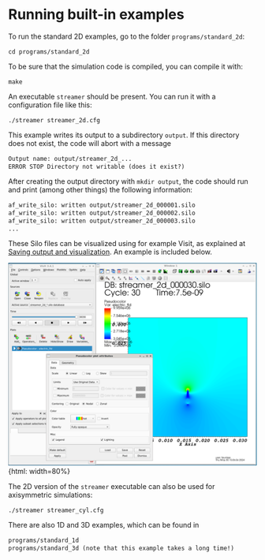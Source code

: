 # Running built-in examples

To run the standard 2D examples, go to the folder `programs/standard_2d`:

    cd programs/standard_2d

To be sure that the simulation code is compiled, you can compile it with:

    make

An executable `streamer` should be present. You can run it with a configuration
file like this:

    ./streamer streamer_2d.cfg

This example writes its output to a subdirectory `output`. If this directory does not exist, the code will abort with a message

    Output name: output/streamer_2d_...
    ERROR STOP Directory not writable (does it exist?)

After creating the output directory with `mkdir output`, the code should run and print (among other things) the following information:

    af_write_silo: written output/streamer_2d_000001.silo
    af_write_silo: written output/streamer_2d_000002.silo
    af_write_silo: written output/streamer_2d_000003.silo
    ...

These Silo files can be visualized using for example Visit, as explained at [Saving output and visualization](documentation/output_and_visualization.md). An example is included below.

![2D Pseudocolor plot of electric field](images/visit-pseudocolor-example.png){html: width=80%}

The 2D version of the `streamer` executable can also be used for axisymmetric simulations:

    ./streamer streamer_cyl.cfg

There are also 1D and 3D examples, which can be found in

    programs/standard_1d
    programs/standard_3d (note that this example takes a long time!)
